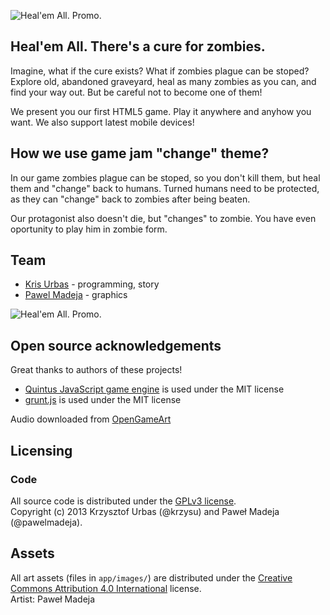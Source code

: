 ![Heal'em All. Promo.](https://dl.dropboxusercontent.com/u/8751332/promo.png)

## Heal'em All. There's a cure for zombies.

Imagine, what if the cure exists? What if zombies plague can be stoped?
Explore old, abandoned graveyard, heal as many zombies as you can, and find your way out.
But be careful not to become one of them!

We present you our first HTML5 game. Play it anywhere and anyhow you want.
We also support latest mobile devices!

## How we use game jam "change" theme?

In our game zombies plague can be stoped, so you don't kill them, but heal them and "change" back to humans.
Turned humans need to be protected, as they can "change" back to zombies after being beaten.

Our protagonist also doesn't die, but "changes" to zombie. You have even oportunity to play him in zombie form.

## Team

-   [Kris Urbas](https://twitter.com/krzysu) - programming, story
- 	[Pawel Madeja](https://twitter.com/pawelmadeja) - graphics

![Heal'em All. Promo.](https://dl.dropboxusercontent.com/u/8751332/promo2.png)

## Open source acknowledgements 

Great thanks to authors of these projects!

-   [Quintus JavaScript game engine](http://html5quintus.com/) is used under the MIT license
-   [grunt.js](http://gruntjs.com/) is used under the MIT license

Audio downloaded from [OpenGameArt](http://opengameart.org/)

## Licensing

### Code

All source code is distributed under the [GPLv3 license](LICENSE).  
Copyright (c) 2013 Krzysztof Urbas (@krzysu) and Paweł Madeja (@pawelmadeja).

## Assets

All art assets (files in ``app/images/``) are distributed under the [Creative Commons Attribution 4.0 International](http://creativecommons.org/licenses/by/4.0/) license.  
Artist: Paweł Madeja

